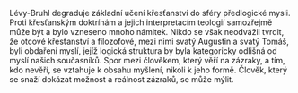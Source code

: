 Lévy-Bruhl degraduje základní učení křesťanství do sféry předlogické mysli.<break time="0.3s" /> Proti křesťanským doktrínám a jejich interpretacím teologií samozřejmě může být a bylo vzneseno mnoho námitek.<break time="0.4s" /> Nikdo se však neodvážil tvrdit, že otcové křesťanství a filozofové, mezi nimi svatý Augustin a svatý Tomáš, byli obdařeni myslí, jejíž logická struktura by byla kategoricky odlišná od myslí našich současníků. Spor mezi člověkem, který věří na zázraky, a tím, kdo nevěří, se vztahuje k obsahu myšlení, nikoli k jeho formě.<break time="0.2s" /> Člověk, který se snaží dokázat možnost a reálnost zázraků, se může mýlit.
